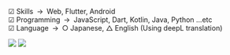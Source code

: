 ☑︎ Skills&ensp;->&ensp;Web, Flutter, Android  
︎︎︎︎︎︎☑︎ Programming&ensp;->&ensp;JavaScript, Dart, Kotlin, Java, Python ...etc  
︎︎︎︎︎︎☑︎ Language&ensp;->&ensp;○ Japanese, △ English (Using deepL translation)

![](http://github-profile-summary-cards.vercel.app/api/cards/profile-details?username=sakusaku3939&theme=nord_dark)
![](http://github-profile-summary-cards.vercel.app/api/cards/repos-per-language?username=sakusaku3939&theme=nord_dark)
